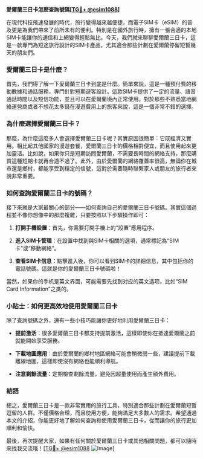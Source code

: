 **愛爾蘭三日卡怎麽查詢號碼[[TG💪+ @esim1088](https://t.me/s/esim1088)]**

在現代科技飛速發展的時代，旅行變得越來越便捷，而電子SIM卡（eSIM）的普及更是為我們帶來了前所未有的便利。特別是在國外旅行時，擁有一張合適的本地SIM卡能讓你的通信和上網變得輕鬆無比。今天，我們就來聊聊愛爾蘭三日卡，這是一款專門為短途旅行設計的SIM卡產品，尤其適合那些計劃在愛爾蘭停留短暫幾天的朋友們。

### **愛爾蘭三日卡是什麼？**

首先，我們得了解一下愛爾蘭三日卡到底是什麼。簡單來說，這是一種預付費的移動數據和通話服務，專門針對短期遊客設計。這款SIM卡提供了一定的流量、語音通話時間以及短信功能，並且可以在愛爾蘭境內正常使用。對於那些不熟悉當地網絡運營商或者不想花太多錢在漫遊費用上的旅客來說，這是一個非常不錯的選擇。

### **為什麼選擇愛爾蘭三日卡？**

那麼，為什麼這麼多人會選擇愛爾蘭三日卡呢？其實原因很簡單：它既經濟又實用。相比起其他國家的漫遊套餐，愛爾蘭三日卡的價格相對便宜，而且使用起來更加靈活。比如說，如果你只是短期訪問愛爾蘭，不需要長時間的網絡支持，那麼購買這種短期卡就再合適不過了。此外，由於愛爾蘭的網絡覆蓋率很高，無論你在城市還是鄉村，都能享受到穩定的信號，這對於需要隨時聯繫家人或朋友的旅行者來說非常重要。

### **如何查詢愛爾蘭三日卡的號碼？**

接下來就是大家最關心的部分——如何查詢自己的愛爾蘭三日卡號碼。其實這個過程並不像你想像中的那麼複雜，只要按照以下步驟操作即可：

1. **打開手機設置**：首先，你需要打開手機上的“設置”應用程序。
   
2. **進入SIM卡管理**：在設置中找到與SIM卡相關的選項，通常標記為“SIM卡”或“移動網絡”。

3. **查看SIM卡信息**：點擊進入後，你可以看到SIM卡的詳細信息，其中包括你的電話號碼。這就是你的愛爾蘭三日卡號碼啦！

當然，如果你的手机是英文界面，可能需要先找到对应的英文选项，比如“SIM Card Information”之类的。

### **小貼士：如何更高效地使用愛爾蘭三日卡**

除了查詢號碼之外，還有一些小技巧能讓你更好地利用愛爾蘭三日卡：

- **提前激活**：很多愛爾蘭三日卡都支持提前激活，這樣即使你在抵達愛爾蘭之前就能開始享受服務。
  
- **下載地圖應用**：由於愛爾蘭的鄉村地區網絡可能會稍微弱一些，建議提前下載離線地圖，這樣即使沒有網絡也能順利導航。

- **注意剩餘流量**：定期檢查剩餘流量，避免因超量使用而產生額外費用。

### **結語**

總之，愛爾蘭三日卡是一款非常實用的旅行工具，特別適合那些計劃在愛爾蘭短暫逗留的人群。不僅價格合理，而且使用方便，能夠滿足大多數人的需求。希望通過本文的介紹，你能更好地了解如何查詢和使用愛爾蘭三日卡，從而讓你的旅行更加順利和愉快。

最後，再次提醒大家，如果有任何關於愛爾蘭三日卡或其他相關問題，都可以隨時來找我交流哦！[[TG💪+ @esim1088](https://t.me/s/esim1088) ![Image](https://i.postimg.cc/4NQfJmqS/Snipaste-2025-05-13-00-14-12.png)]